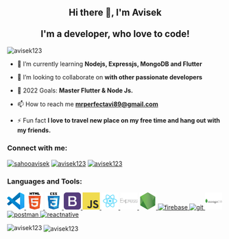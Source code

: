 
<h2 align='center'>Hi there 👋, I'm Avisek <br/> <br/>I'm a developer, who love to code! </h2>



<p align="left"> <img src="https://komarev.com/ghpvc/?username=avisek123&label=Profile%20views&color=0e75b6&style=flat" alt="avisek123" /> </p>

- 🌱 I’m currently learning **Nodejs, Expressjs, MongoDB and Flutter**

- 👯 I’m looking to collaborate on **with other passionate developers**

- 🥅 2022 Goals: **Master Flutter & Node Js.**

- 📫 How to reach me **mrperfectavi89@gmail.com**

- ⚡ Fun fact **I love to travel new place on my free time and hang out with my friends.**

<h3 align="left">Connect with me:</h3>
<p align="left">
<a href="https://twitter.com/sahooavisek" target="blank"><img align="center" src="https://cdn.jsdelivr.net/npm/simple-icons@3.0.1/icons/twitter.svg" alt="sahooavisek" height="30" width="40" /></a>
<a href="https://codesandbox.com/avisek123" target="blank"><img align="center" src="https://cdn.jsdelivr.net/npm/simple-icons@3.0.1/icons/codesandbox.svg" alt="avisek123" height="30" width="40" /></a>
           <a href="https://dev.to/sahooavisek" target="blank"><img align="center" src="https://avatars2.githubusercontent.com/u/13521919?s=200&v=4" alt="avisek123" height="30" width="40" /></a>
</p>

<h3 align="left">Languages and Tools:</h3>
<p align="left"> 
           <a href="https://raw.githubusercontent.com/github/explore/80688e429a7d4ef2fca1e82350fe8e3517d3494d/topics/visual-studio-code/visual-studio-code.png" target="_blank">
           <img src="https://raw.githubusercontent.com/github/explore/80688e429a7d4ef2fca1e82350fe8e3517d3494d/topics/visual-studio-code/visual-studio-code.png" 
           alt="html5" width="40" height="40" margin='15px'/> </a>
<a href="https://www.w3.org/html/" target="_blank">
           <img src="https://raw.githubusercontent.com/github/explore/80688e429a7d4ef2fca1e82350fe8e3517d3494d/topics/html/html.png" 
           alt="html5" width="40" height="40" margin='15px'/> </a>
           <a href="https://www.w3schools.com/css/" target="_blank"> 
    <img src="https://raw.githubusercontent.com/github/explore/80688e429a7d4ef2fca1e82350fe8e3517d3494d/topics/css/css.png"
     width="40" height="40"  margin='15px'/> </a>
<a href="https://getbootstrap.com" target="_blank">
<img src="https://raw.githubusercontent.com/github/explore/80688e429a7d4ef2fca1e82350fe8e3517d3494d/topics/bootstrap/bootstrap.png" alt="bootstrap" width="40" height="40"  margin='15px'/> 

</a>
<a href="https://developer.mozilla.org/en-US/docs/Web/JavaScript" target="_blank"> 
            <img src="https://raw.githubusercontent.com/github/explore/80688e429a7d4ef2fca1e82350fe8e3517d3494d/topics/javascript/javascript.png" 
            alt="javascript" width="40" height="40"  margin='15px'/> </a> 
<a href="https://raw.githubusercontent.com/github/explore/80688e429a7d4ef2fca1e82350fe8e3517d3494d/topics/sass/sass.png" alt="sass" width="40"  margin='15px' height="40"/> </a>
 <a href="https://reactjs.org/" target="_blank">
                      <img src="https://raw.githubusercontent.com/github/explore/80688e429a7d4ef2fca1e82350fe8e3517d3494d/topics/react/react.png" 
                      alt="react" width="40" height="40"  margin='15px'/> </a>
                       <a href="https://expressjs.com" target="_blank">
        <img src="https://raw.githubusercontent.com/github/explore/80688e429a7d4ef2fca1e82350fe8e3517d3494d/topics/express/express.png" 
        alt="express" width="40" height="40"  margin='15px'/> </a> 
        <a href="https://nodejs.org" target="_blank">
               <img src="https://raw.githubusercontent.com/github/explore/80688e429a7d4ef2fca1e82350fe8e3517d3494d/topics/nodejs/nodejs.png"
                alt="nodejs" width="40" height="40"  margin='15px'/> </a>
        <a href="https://firebase.google.com/" target="_blank"> 
        <img src="https://www.vectorlogo.zone/logos/firebase/firebase-icon.svg" alt="firebase" width="40" height="40"  margin='15px'/> 
        </a> <a href="https://git-scm.com/" target="_blank"> 
        <img src="https://www.vectorlogo.zone/logos/git-scm/git-scm-icon.svg" alt="git" width="40" height="40"  margin='15px'/> </a> 
       
            
   <a href="https://www.mongodb.com/" target="_blank"> 
     <img src="https://raw.githubusercontent.com/github/explore/80688e429a7d4ef2fca1e82350fe8e3517d3494d/topics/mongodb/mongodb.png" 
            alt="mongodb" width="40" height="40"/> </a>  <a href="https://postman.com" target="_blank">
                   <img src="https://www.vectorlogo.zone/logos/getpostman/getpostman-icon.svg" alt="postman" width="40" 
                   height="40"  margin='15px'/> </a>  <a href="https://reactnative.dev/" target="_blank"> 
<img src="https://reactnative.dev/img/header_logo.svg" alt="reactnative" width="40" height="40"  margin='15px'/> </a> </p>

<p><img align="left" src="https://github-readme-stats.vercel.app/api/top-langs?username=avisek123&show_icons=true&locale=en&layout=compact" alt="avisek123" /></p>

<p>&nbsp;<img align="center" src="https://github-readme-stats.vercel.app/api?username=avisek123&show_icons=true&locale=en" alt="avisek123" /></p>
